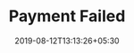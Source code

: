 ---
title: "Payment Failed"
date: 2019-08-12T13:13:26+05:30
type: "credit-report"
layout: "proprietorship/payment-failed"

currentinfo: 'completed'
currentpayment: 'incomplete error'
currentkyc: ''
currentreport: ''

loggedin: true
progressBar: true
---